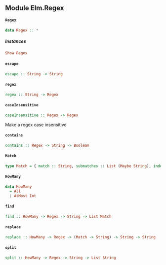## Module Elm.Regex

#### `Regex`

``` purescript
data Regex :: *
```

##### Instances
``` purescript
Show Regex
```

#### `escape`

``` purescript
escape :: String -> String
```

#### `regex`

``` purescript
regex :: String -> Regex
```

#### `caseInsensitive`

``` purescript
caseInsensitive :: Regex -> Regex
```

Make a regex case insensitive 

#### `contains`

``` purescript
contains :: Regex -> String -> Boolean
```

#### `Match`

``` purescript
type Match = { match :: String, submatches :: List (Maybe String), index :: Int, number :: Int }
```

#### `HowMany`

``` purescript
data HowMany
  = All
  | AtMost Int
```

#### `find`

``` purescript
find :: HowMany -> Regex -> String -> List Match
```

#### `replace`

``` purescript
replace :: HowMany -> Regex -> (Match -> String) -> String -> String
```

#### `split`

``` purescript
split :: HowMany -> Regex -> String -> List String
```


